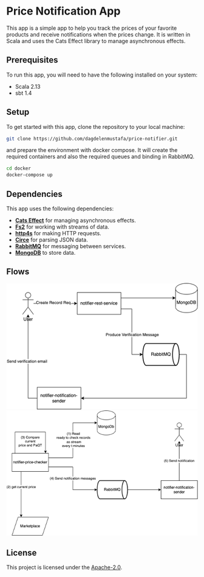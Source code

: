 # Price Notification App
This app is a simple app to help you track the prices of your favorite products and receive notifications when the prices change.
It is written in Scala and uses the Cats Effect library to manage asynchronous effects.

## Prerequisites
To run this app, you will need to have the following installed on your system:
- Scala 2.13
- sbt 1.4

## Setup
To get started with this app, clone the repository to your local machine:
```bash
git clone https://github.com/dagdelenmustafa/price-notifier.git
```

and prepare the environment with docker compose. It will create the required containers and also the required queues and binding in RabbitMQ.
```bash
cd docker
docker-compose up
```

## Dependencies
This app uses the following dependencies:

- **<u>Cats Effect</u>** for managing asynchronous effects.
- **<u>Fs2</u>** for working with streams of data.
- **<u>http4s</u>** for making HTTP requests.
- **<u>Circe</u>** for parsing JSON data.
- **<u>RabbitMQ</u>** for messaging between services.
- **<u>MongoDB</u>** to store data.

## Flows
![image info](docs/record_creation_flow.png)
![image info](docs/notification_flow.png)

## License
This project is licensed under the [Apache-2.0]("https://www.apache.org/licenses/LICENSE-2.0").
